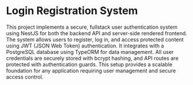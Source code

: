 # Login Registration System
This project implements a secure, fullstack user authentication system using NestJS for both the backend API and server-side rendered frontend. The system allows users to register, log in, and access protected content using JWT (JSON Web Token) authentication. It integrates with a PostgreSQL database using TypeORM for data management. All user credentials are securely stored with bcrypt hashing, and API routes are protected with authentication guards. This setup provides a scalable foundation for any application requiring user management and secure access control.
